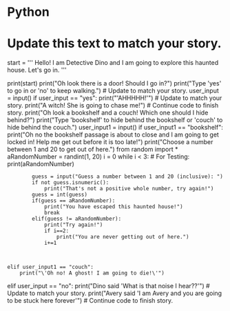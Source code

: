 # Python
# Update this text to match your story.
start = '''
Hello! I am Detective Dino and I am going to explore this haunted house.
Let's go in.
'''

print(start)
print("Oh look there is a door! Should I go in?")
print("Type 'yes' to go in or 'no' to keep walking.") # Update to match your story.
user_input = input()
if user_input == "yes":
    print("'AHHHHH!'") # Update to match your story.
    print("A witch! She is going to chase me!")
    # Continue code to finish story.
    print("Oh look a bookshelf and a couch! Which one should I hide behind?")
    print("Type 'bookshelf' to hide behind the bookshelf or 'couch' to hide behind the couch.")
    user_input1 = input()
    if user_input1 == "bookshelf":
        print("Oh no the bookshelf passage is about to close and I am going to get locked in! Help me get out before it is too late!")
        print("Choose a number between 1 and 20 to get out of here.")
        from random import *
        aRandomNumber = randint(1, 20)
        i = 0
        while i < 3:
        # For Testing: print(aRandomNumber)

            guess = input("Guess a number between 1 and 20 (inclusive): ")
            if not guess.isnumeric():
                print("That's not a positive whole number, try again!")
            guess = int(guess)
            if(guess == aRandomNumber):
                print("You have escaped this haunted house!")
                break
            elif(guess != aRandomNumber):
                print("Try again!")
                if i==2:
                    print("You are never getting out of here.")
                i+=1



    elif user_input1 == "couch":
        print("\'Oh no! A ghost! I am going to die!\'")
elif user_input == "no":
    print("Dino said \'What is that noise I hear??\'") # Update to match your story.
    print("Avery said \'I am Avery and you are going to be stuck here forever\'")
    # Continue code to finish story.
